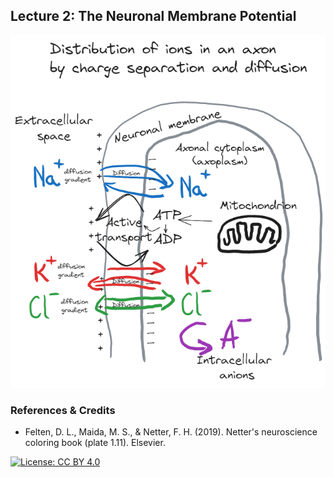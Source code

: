 ## Lecture 2: The Neuronal Membrane Potential

![](DMAB-2_fin_2_tbg.png)

### References & Credits

-   Felten, D. L., Maida, M. S., & Netter, F. H. (2019). Netter's neuroscience coloring book (plate 1.11). Elsevier.

[![License: CC BY 4.0](https://img.shields.io/badge/License-CC%20BY%204.0-lightgrey.svg)](https://creativecommons.org/licenses/by/4.0/)
